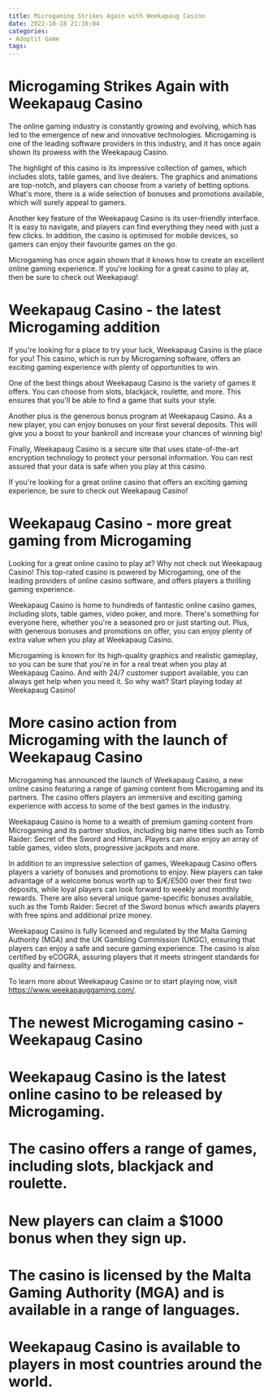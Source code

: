 ```yaml
---
title: Microgaming Strikes Again with Weekapaug Casino
date: 2022-10-18 21:16:04
categories:
- Adoptit Game
tags:
---
```



#  Microgaming Strikes Again with Weekapaug Casino

The online gaming industry is constantly growing and evolving, which has led to the emergence of new and innovative technologies. Microgaming is one of the leading software providers in this industry, and it has once again shown its prowess with the Weekapaug Casino.

The highlight of this casino is its impressive collection of games, which includes slots, table games, and live dealers. The graphics and animations are top-notch, and players can choose from a variety of betting options. What's more, there is a wide selection of bonuses and promotions available, which will surely appeal to gamers.

Another key feature of the Weekapaug Casino is its user-friendly interface. It is easy to navigate, and players can find everything they need with just a few clicks. In addition, the casino is optimised for mobile devices, so gamers can enjoy their favourite games on the go.

Microgaming has once again shown that it knows how to create an excellent online gaming experience. If you're looking for a great casino to play at, then be sure to check out Weekapaug!

#  Weekapaug Casino - the latest Microgaming addition

If you're looking for a place to try your luck, Weekapaug Casino is the place for you! This casino, which is run by Microgaming software, offers an exciting gaming experience with plenty of opportunities to win.

One of the best things about Weekapaug Casino is the variety of games it offers. You can choose from slots, blackjack, roulette, and more. This ensures that you'll be able to find a game that suits your style.

Another plus is the generous bonus program at Weekapaug Casino. As a new player, you can enjoy bonuses on your first several deposits. This will give you a boost to your bankroll and increase your chances of winning big!

Finally, Weekapaug Casino is a secure site that uses state-of-the-art encryption technology to protect your personal information. You can rest assured that your data is safe when you play at this casino.

If you're looking for a great online casino that offers an exciting gaming experience, be sure to check out Weekapaug Casino!

#  Weekapaug Casino - more great gaming from Microgaming

Looking for a great online casino to play at? Why not check out Weekapaug Casino! This top-rated casino is powered by Microgaming, one of the leading providers of online casino software, and offers players a thrilling gaming experience.

Weekapaug Casino is home to hundreds of fantastic online casino games, including slots, table games, video poker, and more. There's something for everyone here, whether you're a seasoned pro or just starting out. Plus, with generous bonuses and promotions on offer, you can enjoy plenty of extra value when you play at Weekapaug Casino.

Microgaming is known for its high-quality graphics and realistic gameplay, so you can be sure that you're in for a real treat when you play at Weekapaug Casino. And with 24/7 customer support available, you can always get help when you need it. So why wait? Start playing today at Weekapaug Casino!

#  More casino action from Microgaming with the launch of Weekapaug Casino

Microgaming has announced the launch of Weekapaug Casino, a new online casino featuring a range of gaming content from Microgaming and its partners. The casino offers players an immersive and exciting gaming experience with access to some of the best games in the industry.

Weekapaug Casino is home to a wealth of premium gaming content from Microgaming and its partner studios, including big name titles such as Tomb Raider: Secret of the Sword and Hitman. Players can also enjoy an array of table games, video slots, progressive jackpots and more.

In addition to an impressive selection of games, Weekapaug Casino offers players a variety of bonuses and promotions to enjoy. New players can take advantage of a welcome bonus worth up to $/€/£500 over their first two deposits, while loyal players can look forward to weekly and monthly rewards. There are also several unique game-specific bonuses available, such as the Tomb Raider: Secret of the Sword bonus which awards players with free spins and additional prize money.

Weekapaug Casino is fully licensed and regulated by the Malta Gaming Authority (MGA) and the UK Gambling Commission (UKGC), ensuring that players can enjoy a safe and secure gaming experience. The casino is also certified by eCOGRA, assuring players that it meets stringent standards for quality and fairness.

To learn more about Weekapaug Casino or to start playing now, visit https://www.weekapauggaming.com/.

#  The newest Microgaming casino - Weekapaug Casino

# Weekapaug Casino is the latest online casino to be released by Microgaming.

# The casino offers a range of games, including slots, blackjack and roulette.

# New players can claim a $1000 bonus when they sign up.

# The casino is licensed by the Malta Gaming Authority (MGA) and is available in a range of languages.

# Weekapaug Casino is available to players in most countries around the world.